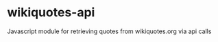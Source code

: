 wikiquotes-api
==============

Javascript module for retrieving quotes from wikiquotes.org via api calls
